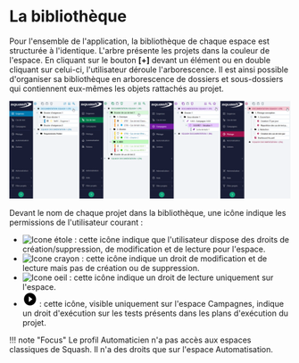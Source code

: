 # La bibliothèque

Pour l'ensemble de l'application, la bibliothèque de chaque espace est structurée à l'identique.
L'arbre présente les projets dans la couleur de l'espace. En cliquant sur le bouton **[+]** devant  un élément ou en double cliquant sur celui-ci, l'utilisateur déroule l'arborescence.
Il est ainsi possible d'organiser sa bibliothèque en arborescence de dossiers et sous-dossiers qui contiennent eux-mêmes les objets rattachés au projet.

![Bibliothèques](resources/toutes-biblio-fr.png)

Devant le nom de chaque projet dans la bibliothèque, une icône indique les permissions de l'utilisateur courant :

- ![Icone étole](resources/icone-etoile1.png) : cette icône indique que l'utilisateur dispose des droits de création/suppression, de modification et de lecture pour l'espace.
- ![Icone crayon](resources/icone-crayon1.png) : cette icône indique un droit de modification et de lecture mais pas de création ou de suppression.
- ![Icone oeil](resources/icone-oeil1.png) : cette icône indique un droit de lecture uniquement sur l'espace.
- ![Icone play](resources/icone-play.png) : cette icône, visible uniquement sur l'espace Campagnes, indique un droit d'exécution sur les tests présents dans les plans d'exécution du projet.

!!! note "Focus"
	Le profil Automaticien n'a pas accès aux espaces classiques de Squash. Il n'a des droits que sur l'espace Automatisation.

<!--stackedit_data:
eyJoaXN0b3J5IjpbMTM0Njc0NTczMCwtMTg3ODY2Mjk4MCwtMT
I0ODQyMTQ3NywxNTY0MTI3MDgzLDU4NTYyMzk5M119
-->
